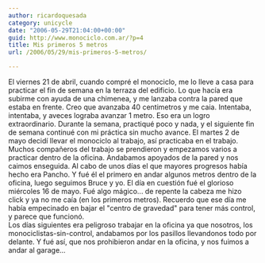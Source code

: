 ```yaml
---
author: ricardoquesada
category: unicycle
date: "2006-05-29T21:04:00+00:00"
guid: http://www.monociclo.com.ar/?p=4
title: Mis primeros 5 metros
url: /2006/05/29/mis-primeros-5-metros/

---
```

El viernes 21 de abril, cuando compré el monociclo, me lo lleve a casa para practicar el fin de semana en la terraza del edificio. Lo que hacía era subirme con ayuda de una chimenea, y me lanzaba contra la pared que estaba en frente. Creo que avanzaba 40 centimetros y me caia. Intentaba, intentaba, y aveces lograba avanzar 1 metro. Eso era un logro extraordinario. Durante la semana, practiqué poco y nada, y el siguiente fin de semana continué con mi práctica sin mucho avance. El martes 2 de mayo decidí llevar el monociclo al trabajo, así practicaba en el trabajo. Muchos compañeros del trabajo se prendieron y empezamos varios a practicar dentro de la oficina. Andabamos apoyados de la pared y nos caimos enseguida. Al cabo de unos días el que mayores progresos había hecho era Pancho. Y fué él el primero en andar algunos metros dentro de la oficina, luego seguimos Bruce y yo. El día en cuestión fué el glorioso miércoles 16 de mayo. Fué algo mágico... de repente la cabeza me hizo click y ya no me caía (en los primeros metros). Recuerdo que ese día me había empecinado en bajar el "centro de gravedad" para tener más control, y parece que funcionó.  
Los días siguientes era peligroso trabajar en la oficina ya que nosotros, los monociclistas-sin-control, andabamos por los pasillos llevandonos todo por delante. Y fué así, que nos prohibieron andar en la oficina, y nos fuimos a andar al garage...
